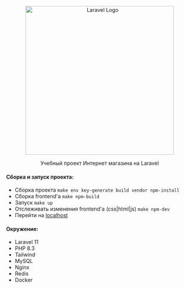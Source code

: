 <p align="center"><a href="https://laravel.com" target="_blank"><img src="https://raw.githubusercontent.com/laravel/art/master/logo-lockup/5%20SVG/2%20CMYK/1%20Full%20Color/laravel-logolockup-cmyk-red.svg" width="400" alt="Laravel Logo"></a></p>

<p align="center">Учебный проект Интернет магазина на Laravel</p>


#### Сборка и запуск проекта:
- Сборка проекта `make env key-generate build vendor npm-install`  
- Сборка frontend'a `make npm-build`
- Запуск `make up`
- Отслеживать изменения frontend'a (css|html|js) `make npm-dev`
- Перейти на [localhost](http://localhost)

#### Окружение:
- Laravel 11
- PHP 8.3
- Tailwind
- MySQL
- Nginx
- Redis
- Docker
